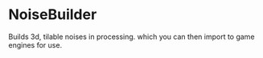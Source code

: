 # NoiseBuilder

Builds 3d, tilable noises in processing.
which you can then import to game engines for use.
